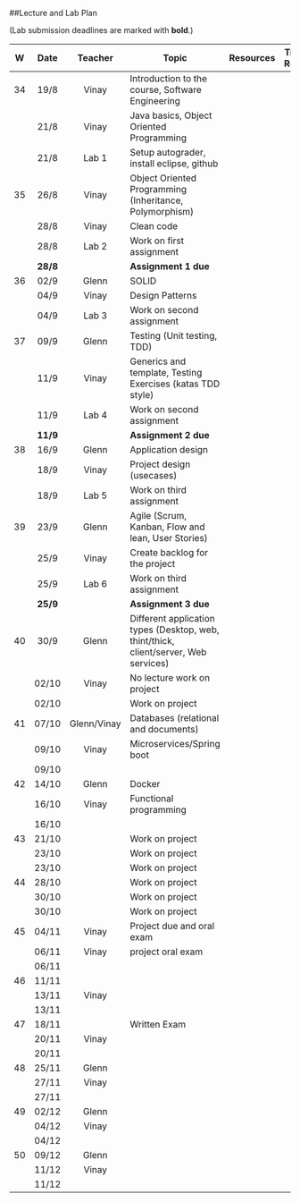 ##Lecture and Lab Plan

(Lab submission deadlines are marked with **bold**.)

| W    |  Date     | Teacher     | Topic                                            | Resources | Travels / Remarks     |
|:----:|:---------:|:-------:    |--------------------------------------------------|:-------:|:------------:|
|  34  |  19/8     | Vinay       | Introduction to the course, Software Engineering          |         |              |
|      |  21/8     | Vinay       | Java basics, Object Oriented Programming        |         |              |
|      |  21/8     | Lab 1       | Setup autograder, install eclipse, github        |         |              |
|  35  |  26/8     | Vinay       | Object Oriented Programming   (Inheritance, Polymorphism)      |         |              |
|      |  28/8     | Vinay       | Clean code          |         |              |
|      |  28/8     | Lab 2       | Work on first assignment                         |         |              |
|    |  **28/8**     |             | **Assignment 1 due**                                |         |              
|  36  |  02/9     | Glenn       | SOLID                                            |         |              |
|      |  04/9     | Vinay       | Design Patterns                                  |         |              |
|    |  04/9     |   Lab 3        |  Work on second assignment                               |         |              |
|  37  |  09/9     | Glenn       | Testing (Unit testing, TDD)                                                 |         |              |
|      |  11/9     | Vinay       | Generics and template, Testing Exercises (katas TDD style)                                                 |         |                      |
|      |  11/9     | Lab 4       |  Work on second assignment                                                 |         |              |
|    |  **11/9**     |             | **Assignment 2 due**                                |         |              
|  38  |  16/9     | Glenn       | Application design                                                 |         |              |
|      |  18/9     | Vinay       | Project design  (usecases)                                               |         |              |
|      |  18/9     |  Lab 5       |   Work on third assignment                                               |         |              |
|  39  |  23/9     | Glenn       | Agile (Scrum, Kanban, Flow and lean, User Stories)                                                 |         |              |
|      |  25/9     | Vinay       | Create backlog for the project                                                 |         |              |
|      |  25/9     |  Lab 6       |  Work on third assignment                                    |         |              |
|    |  **25/9**     |             | **Assignment 3 due**                                |         |              
|  40  |  30/9     | Glenn       | Different application types (Desktop, web, thint/thick, client/server, Web services)                                                 |         |              |
|      |  02/10    | Vinay       |      No lecture work on project                                         |         |   |
|      |  02/10    |             |    Work on project                                               |         |              |
|  41  |  07/10    | Glenn/Vinay       |  Databases (relational and documents)                                                  |         |              |
|      |  09/10    | Vinay       |    Microservices/Spring boot                                             |         |              |
|      |  09/10    |             |                                                  |         |              |
|  42  |  14/10    | Glenn       |  Docker                                                |         |              |
|      |  16/10    | Vinay       |  Functional programming                                                |         |              |
|      |  16/10    |             |                                                  |         |              |
|  43  |  21/10    |        |   Work on project                                                 |         |              |
|      |  23/10    |        |  Work on project                                                  |         |              |
|      |  23/10    |             |    Work on project                                                |         |              |
|  44  |  28/10    |        |   Work on project                                                 |         |              |
|      |  30/10    |        |   Work on project                                                 |         |              |
|      |  30/10    |             |    Work on project                                                |         |              |
|  45  |  04/11    | Vinay       |   Project due and oral exam                                               |         |              |
|      |  06/11    | Vinay       |   project oral exam                                               |         |              |
|      |  06/11    |             |                                                  |         |              |
|  46  |  11/11    |        |                                                  |         |              |
|      |  13/11    | Vinay       |                                                  |         |              |
|      |  13/11    |             |                                                  |         |              |
|  47  |  18/11    |        |    Written Exam                                              |         |              |
|      |  20/11    | Vinay       |                                                  |         |              |
|      |  20/11    |             |                                                  |         |              |
|  48  |  25/11    | Glenn       |                                                  |         |              |
|      |  27/11    | Vinay       |                                                  |         |              |
|      |  27/11    |             |                                                  |         |              |
|  49  |  02/12    | Glenn       |                                                  |         |              |
|      |  04/12    | Vinay       |                                                  |         |              |
|      |  04/12    |             |                                                  |         |              |
|  50  |  09/12    | Glenn       |                                                  |         |              |
|      |  11/12    | Vinay       |                                                  |         |              |
|      |  11/12    |             |                                                  |         |              |

